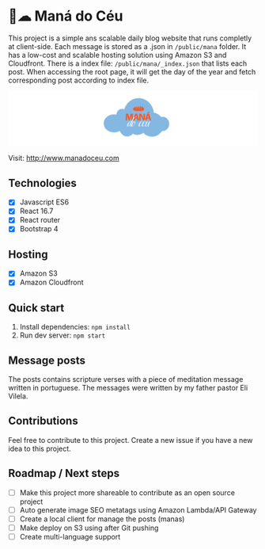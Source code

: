 # 🍞☁ Maná do Céu
This project is a simple ans scalable daily blog website that runs completly at client-side. Each message is stored as a .json in `/public/mana` folder. It has a low-cost and scalable hosting solution using Amazon S3 and Cloudfront.
There is a index file: `/public/mana/_index.json` that lists each post. When accessing the root page, it will get the day of the year and fetch corresponding post according to index file.

![Maná do Céu logo](https://github.com/jonatascastro12/mana-do-ceu-react/raw/master/public/mana.gif)

Visit: http://www.manadoceu.com

## Technologies
- [x] Javascript ES6
- [x] React 16.7
- [x] React router
- [x] Bootstrap 4

## Hosting
- [x] Amazon S3
- [x] Amazon Cloudfront

## Quick start
1. Install dependencies: `npm install`
2. Run dev server: `npm start`

## Message posts
The posts contains scripture verses with a piece of meditation message written in portuguese.
The messages were written by my father pastor Eli Vilela.

## Contributions
Feel free to contribute to this project. Create a new issue if you have a new idea to this project.

## Roadmap / Next steps
- [ ] Make this project more shareable to contribute as an open source project
- [ ] Auto generate image SEO metatags using Amazon Lambda/API Gateway
- [ ] Create a local client for manage the posts (manas)
- [ ] Make deploy on S3 using after Git pushing
- [ ] Create multi-language support
